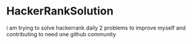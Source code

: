# HackerRankSolution
i am trying to solve hackerrank daily 2 problems to improve myself and contributing to need one github community
